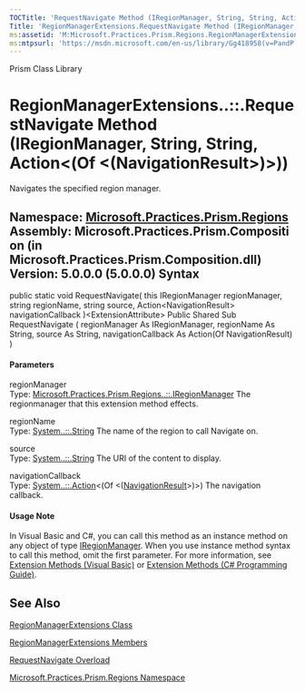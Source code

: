 ```yaml
---
TOCTitle: 'RequestNavigate Method (IRegionManager, String, String, Action(NavigationResult))'
Title: 'RegionManagerExtensions.RequestNavigate Method (IRegionManager, String, String, Action(NavigationResult)) (Microsoft.Practices.Prism.Regions)'
ms:assetid: 'M:Microsoft.Practices.Prism.Regions.RegionManagerExtensions.RequestNavigate(Microsoft.Practices.Prism.Regions.IRegionManager,System.String,System.String,System.Action{Microsoft.Practices.Prism.Regions.NavigationResult})'
ms:mtpsurl: 'https://msdn.microsoft.com/en-us/library/Gg418958(v=PandP.50)'
---
```


Prism Class Library

RegionManagerExtensions..::.RequestNavigate Method (IRegionManager, String, String, Action&lt;(Of &lt;(NavigationResult&gt;)&gt;))
==================================================================================================================================

Navigates the specified region manager.

**Namespace:** [Microsoft.Practices.Prism.Regions](https://msdn.microsoft.com/n:microsoft.practices.prism.regions)
**Assembly:** Microsoft.Practices.Prism.Composition (in Microsoft.Practices.Prism.Composition.dll) Version: 5.0.0.0 (5.0.0.0)
Syntax
------

<span id="syntaxToggle"></span>public static void RequestNavigate( this IRegionManager regionManager, string regionName, string source, Action&lt;NavigationResult&gt; navigationCallback )&lt;ExtensionAttribute&gt; Public Shared Sub RequestNavigate ( regionManager As IRegionManager, regionName As String, source As String, navigationCallback As Action(Of NavigationResult) )
#### Parameters

regionManager  
Type: [Microsoft.Practices.Prism.Regions..::.IRegionManager](https://msdn.microsoft.com/t:microsoft.practices.prism.regions.iregionmanager)
The regionmanager that this extension method effects.

<!-- -->

regionName  
Type: [System..::.String](http://msdn2.microsoft.com/en-us/library/s1wwdcbf)
The name of the region to call Navigate on.

<!-- -->

source  
Type: [System..::.String](http://msdn2.microsoft.com/en-us/library/s1wwdcbf)
The URI of the content to display.

<!-- -->

navigationCallback  
Type: [System..::.Action](http://msdn2.microsoft.com/en-us/library/018hxwa8)&lt;(Of &lt;([NavigationResult](https://msdn.microsoft.com/t:microsoft.practices.prism.regions.navigationresult)&gt;)&gt;)
The navigation callback.

#### Usage Note

In Visual Basic and C\#, you can call this method as an instance method on any object of type [IRegionManager](https://msdn.microsoft.com/t:microsoft.practices.prism.regions.iregionmanager). When you use instance method syntax to call this method, omit the first parameter. For more information, see [Extension Methods (Visual Basic)](http://msdn.microsoft.com/en-us/library/bb384936.aspx) or [Extension Methods (C\# Programming Guide)](http://msdn.microsoft.com/en-us/library/bb383977.aspx).

See Also
--------

<span id="seeAlsoToggle"></span>
[RegionManagerExtensions Class](https://msdn.microsoft.com/t:microsoft.practices.prism.regions.regionmanagerextensions)

[RegionManagerExtensions Members](https://msdn.microsoft.com/allmembers.t:microsoft.practices.prism.regions.regionmanagerextensions)

[RequestNavigate Overload](https://msdn.microsoft.com/overload:microsoft.practices.prism.regions.regionmanagerextensions.requestnavigate)

[Microsoft.Practices.Prism.Regions Namespace](https://msdn.microsoft.com/n:microsoft.practices.prism.regions)
